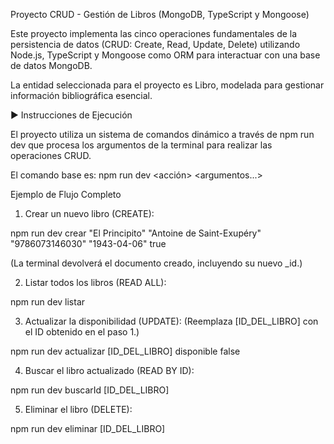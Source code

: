 Proyecto CRUD - Gestión de Libros (MongoDB, TypeScript y Mongoose)

Este proyecto implementa las cinco operaciones fundamentales de la persistencia de datos (CRUD: Create, Read, Update, Delete) utilizando Node.js, TypeScript y Mongoose como ORM para interactuar con una base de datos MongoDB.

La entidad seleccionada para el proyecto es Libro, modelada para gestionar información bibliográfica esencial.

▶️ Instrucciones de Ejecución

El proyecto utiliza un sistema de comandos dinámico a través de npm run dev que procesa los argumentos de la terminal para realizar las operaciones CRUD.

El comando base es: npm run dev <acción> <argumentos...>

Ejemplo de Flujo Completo

1. Crear un nuevo libro (CREATE):

npm run dev crear "El Principito" "Antoine de Saint-Exupéry" "9786073146030" "1943-04-06" true

(La terminal devolverá el documento creado, incluyendo su nuevo _id.)

2. Listar todos los libros (READ ALL):

npm run dev listar

3. Actualizar la disponibilidad (UPDATE):
(Reemplaza [ID_DEL_LIBRO] con el ID obtenido en el paso 1.)

npm run dev actualizar [ID_DEL_LIBRO] disponible false

4. Buscar el libro actualizado (READ BY ID):

npm run dev buscarId [ID_DEL_LIBRO]

5. Eliminar el libro (DELETE):

npm run dev eliminar [ID_DEL_LIBRO]
